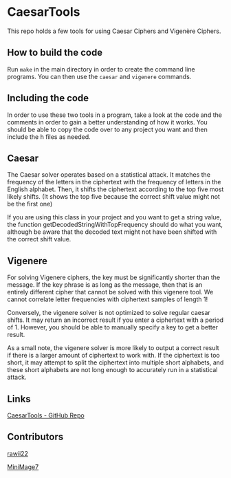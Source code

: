 # CaesarTools

This repo holds a few tools for using Caesar Ciphers and Vigenère Ciphers.

## How to build the code

Run `make` in the main directory in order to create the command line programs. You can then use the `caesar` and `vigenere` commands.

## Including the code

In order to use these two tools in a program, take a look at the code and the comments in order to gain a better understanding of how it works. You should be able to copy the code over to any project you want and then include the h files as needed.

## Caesar

The Caesar solver operates based on a statistical attack. It matches the frequency of the letters in the ciphertext with the frequency of letters in the English alphabet. Then, it shifts the ciphertext according to the top five most likely shifts. (It shows the top five because the correct shift value might not be the first one)

If you are using this class in your project and you want to get a string value, the function getDecodedStringWithTopFrequency should do what you want, although be aware that the decoded text might not have been shifted with the correct shift value.

## Vigenere

For solving Vigenere ciphers, the key must be significantly shorter than the message. If the key phrase is as long as the message, then that is an entirely different cipher that cannot be solved with this vigenere tool. We cannot correlate letter frequencies with ciphertext samples of length 1!

Conversely, the vigenere solver is not optimized to solve regular caesar shifts. It may return an incorrect result if you enter a ciphertext with a period of 1. However, you should be able to manually specify a key to get a better result.

As a small note, the vigenere solver is more likely to output a correct result if there is a larger amount of ciphertext to work with. If the ciphertext is too short, it may attempt to split the ciphertext into multiple short alphabets, and these short alphabets are not long enough to accurately run in a statistical attack.

## Links

[CaesarTools - GitHub Repo](https://github.com/rawii22/CaesarTools)

## Contributors

[rawii22](https://github.com/rawii22)

[MiniMage7](https://github.com/MiniMage7)